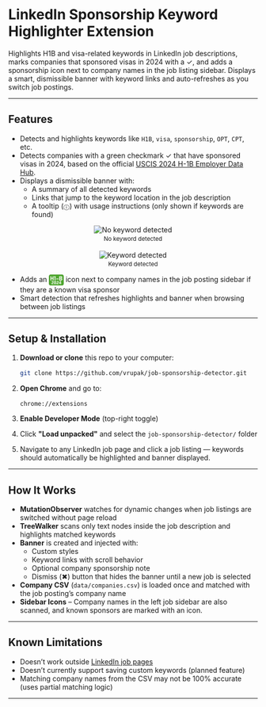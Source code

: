 # LinkedIn Sponsorship Keyword Highlighter Extension

Highlights H1B and visa-related keywords in LinkedIn job descriptions, marks companies that sponsored visas in 2024 with a ✓, and adds a sponsorship icon next to company names in the job listing sidebar. Displays a smart, dismissible banner with keyword links and auto-refreshes as you switch job postings.

---

## Features

* Detects and highlights keywords like `H1B`, `visa`, `sponsorship`, `OPT`, `CPT`, etc.
* Detects companies with a green checkmark ✓ that have sponsored visas in 2024, based on the official [USCIS 2024 H-1B Employer Data Hub](https://www.uscis.gov/tools/reports-and-studies/h-1b-employer-data-hub).
* Displays a dismissible banner with:
   - A summary of all detected keywords
   - Links that jump to the keyword location in the job description
   - A tooltip (`ⓘ`) with usage instructions (only shown if keywords are found)
<div style="text-align: center;">
  <img src="https://drive.usercontent.google.com/download?id=189D_VwyOwlOOnN1bJyhEpqF8ufOTswvZ&export=view&authuser=0" alt="No keyword detected" width="200"/><br/>
  <small>No keyword detected</small>
</div>

<br/>

<div style="text-align: center;">
  <img src="https://drive.google.com/uc?export=view&id=189D_VwyOwlOOnN1bJyhEpqF8ufOTswvZ" alt="Keyword detected" width="200"/><br/>
  <small>Keyword detected</small>
</div>

* Adds an <img src="assets/h1b-2.png" alt="H1-B" width="30" style="vertical-align: middle;"/> icon next to company names in the job posting sidebar if they are a known visa sponsor
* Smart detection that refreshes highlights and banner when browsing between job listings

---

## Setup & Installation

1. **Download or clone** this repo to your computer:

   ```bash
   git clone https://github.com/vrupak/job-sponsorship-detector.git
   ```

2. **Open Chrome** and go to:

   ```
   chrome://extensions
   ```

3. **Enable Developer Mode** (top-right toggle)

4. Click **"Load unpacked"** and select the `job-sponsorship-detector/` folder

5. Navigate to any LinkedIn job page and click a job listing — keywords should automatically be highlighted and banner displayed.

---

## How It Works

* **MutationObserver** watches for dynamic changes when job listings are switched without page reload
* **TreeWalker** scans only text nodes inside the job description and highlights matched keywords
* **Banner** is created and injected with:
  - Custom styles
  - Keyword links with scroll behavior
  - Optional company sponsorship note
  - Dismiss (✖) button that hides the banner until a new job is selected
* **Company CSV** (`data/companies.csv`) is loaded once and matched with the job posting’s company name
* **Sidebar Icons** – Company names in the left job sidebar are also scanned, and known sponsors are marked with an icon.

---

## Known Limitations

* Doesn’t work outside [LinkedIn job pages](https://www.linkedin.com/jobs/)
* Doesn’t currently support saving custom keywords (planned feature)
* Matching company names from the CSV may not be 100% accurate (uses partial matching logic)

---
